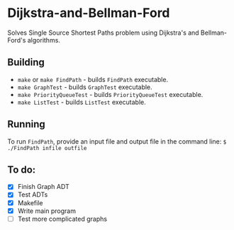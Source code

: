 # Dijkstra-and-Bellman-Ford
Solves Single Source Shortest Paths problem using Dijkstra's and Bellman-Ford's algorithms.

## Building
* ```make``` or ```make FindPath``` - builds ```FindPath``` executable.
* ```make GraphTest``` - builds ```GraphTest``` executable.
* ```make PriorityQueueTest``` - builds ```PriorityQueueTest``` executable.
* ```make ListTest``` - builds ```ListTest``` executable.

## Running
To run ```FindPath```, provide an input file and output file in the command line:
```$ ./FindPath infile outfile```

## To do:
- [x] Finish Graph ADT
- [x] Test ADTs
- [x] Makefile
- [x] Write main program
- [ ] Test more complicated graphs
